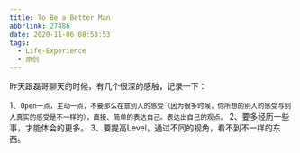 ```yaml
---
title: To Be a Better Man
abbrlink: 27486
date: 2020-11-06 08:53:53
tags:
  - Life-Experience
  - 原创
---
```

 
 昨天跟磊哥聊天的时候，有几个很深的感触，记录一下：

 1、<code>Open一点，主动一点，不要那么在意别人的感受（因为很多时候，你所想的别人的感受与别人真实的感受是不一样的），直接、简单的表达自己。表达出自己的观点。</code>
 2、要多经历一些事，才能体会的更多。
 3、要提高Level，通过不同的视角，看不到不一样的东西。

<!--  > 准备在写博客的时候，就补充出自己的观点跟见解。 -->